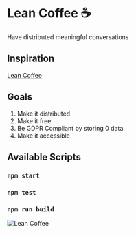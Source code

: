 # Lean Coffee ☕
Have distributed meaningful conversations

## Inspiration
[Lean Coffee](http://leancoffee.org/)

## Goals
1. Make it distributed
2. Make it free
3. Be GDPR Compliant by storing 0 data
4. Make it accessible

## Available Scripts

### `npm start`

### `npm test`

### `npm run build`

![Lean Coffee](https://user-images.githubusercontent.com/5252089/55679681-90f01c00-58c4-11e9-80f6-47044012fa7f.png)
